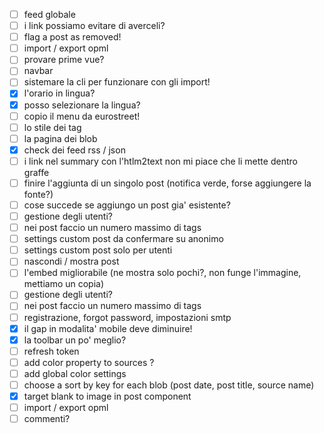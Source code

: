 - [ ] feed globale
- [ ] i link possiamo evitare di averceli?
- [ ] flag a post as removed!
- [ ] import / export opml
- [ ] provare prime vue?
- [ ] navbar
- [ ] sistemare la cli per funzionare con gli import!
- [x] l'orario in lingua?
- [x] posso selezionare la lingua?
- [ ] copio il menu da eurostreet!
- [ ] lo stile dei tag
- [ ] la pagina dei blob
- [x] check dei feed rss / json
- [ ] i link nel summary con l'htlm2text non mi piace che li mette dentro graffe
- [ ] finire l'aggiunta di un singolo post (notifica verde, forse aggiungere la fonte?)
- [ ] cose succede se aggiungo un post gia' esistente?
- [ ] gestione degli utenti?
- [ ] nei post faccio un numero massimo di tags
- [ ] settings custom post da confermare su anonimo
- [ ] settings custom post solo per utenti
- [ ] nascondi / mostra post
- [ ] l'embed migliorabile (ne mostra solo pochi?, non funge l'immagine, mettiamo un copia)
- [ ] gestione degli utenti?
- [ ] nei post faccio un numero massimo di tags
- [ ] registrazione, forgot password, impostazioni smtp
- [x] il gap in modalita' mobile deve diminuire!
- [x] la toolbar un po' meglio?
- [ ] refresh token
- [ ] add color property to sources ?
- [ ] add global color settings
- [ ] choose a sort by key for each blob (post date, post title, source name)
- [x] target blank to image in post component
- [ ] import / export opml
- [ ] commenti?
